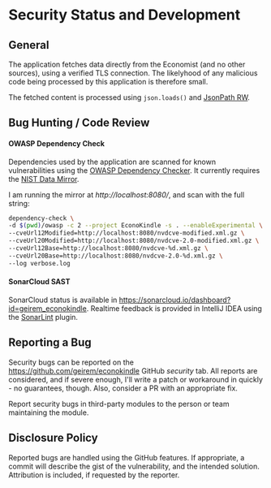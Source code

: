 # Security Status and Development

## General
The application fetches data directly from the Economist (and no other sources), using a verified TLS connection.  The
likelyhood of any malicious code being processed by this application is therefore small.  

The fetched content is
processed using `json.loads()` and [JsonPath RW](https://github.com/kennknowles/python-jsonpath-rw).

## Bug Hunting / Code Review
#### OWASP Dependency Check
Dependencies used by the application are scanned for known vulnerabilities using the
[OWASP Dependency Checker](https://jeremylong.github.io/DependencyCheck/analyzers/python.html).  It currently requires the 
[NIST Data Mirror](https://github.com/stevespringett/nist-data-mirror/).  

I am running the mirror at _http://localhost:8080/_, and scan with the full string:
```bash
dependency-check \
-d $(pwd)/owasp -c 2 --project EconoKindle -s . --enableExperimental \
--cveUrl12Modified=http://localhost:8080/nvdcve-modified.xml.gz \
--cveUrl20Modified=http://localhost:8080/nvdcve-2.0-modified.xml.gz \
--cveUrl12Base=http://localhost:8080/nvdcve-%d.xml.gz \
--cveUrl20Base=http://localhost:8080/nvdcve-2.0-%d.xml.gz \
--log verbose.log
```

#### SonarCloud SAST
SonarCloud status is available in https://sonarcloud.io/dashboard?id=geirem_econokindle.  Realtime
feedback is provided in IntelliJ IDEA using the [SonarLint](https://www.sonarlint.org/intellij/) plugin.

## Reporting a Bug

Security bugs can be reported on the https://github.com/geirem/econokindle GitHub _security_ tab.  All reports are considered, and
if severe enough, I'll write a patch or workaround in quickly - no guarantees, though.  Also,
consider a PR with an appropriate fix.

Report security bugs in third-party modules to the person or team maintaining
the module.

## Disclosure Policy

Reported bugs are handled using the GitHub features.  If appropriate, a commit will
describe the gist of the vulnerability, and the intended solution.  Attribution
is included, if requested by the reporter.
